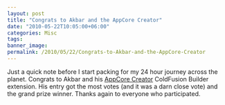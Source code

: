 ```yaml
---
layout: post
title: "Congrats to Akbar and the AppCore Creator"
date: "2010-05-22T10:05:00+06:00"
categories: Misc 
tags: 
banner_image: 
permalink: /2010/05/22/Congrats-to-Akbar-and-the-AppCore-Creator
---
```


Just a quick note before I start packing for my 24 hour journey across the planet. Congrats to Akbar and his <a href="http://appcorecreator.riaforge.org/">AppCore Creator</a> ColdFusion Builder extension. His entry got the most votes (and it was a darn close vote) and the grand prize winner. Thanks again to everyone who participated.
